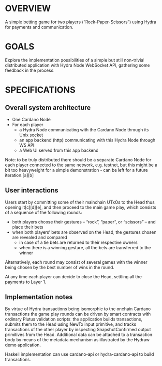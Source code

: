 ﻿# OVERVIEW
A simple betting game for two players (“Rock-Paper-Scissors”) using Hydra for payments and communication.

# GOALS
Explore the implementation possibilities of a simple but still non-trivial distributed application with Hydra Node WebSocket API, gathering some feedback in the process.

# SPECIFICATIONS

## Overall system architecture

* One Cardano Node
* For each player
    * a Hydra Node communicating with the Cardano Node through its Unix socket
    * an app backend (http) communicating with this Hydra Node through WS API
    * a Web UI served from this app backend

Note: to be truly distributed there should be a separate Cardano Node for each player connected to the same network, e.g. testnet, but this might be a bit too heavyweight for a simple demonstration - can be left for a future iteration.[a][b]

## User interactions

Users start by committing some of their mainchain UTxOs to the Head thus opening it[c][d][e], and then proceed to the main game play, which consists of a sequence of the following rounds:

* both players choose their gestures – “rock”, “paper”, or “scissors” – and place their bets
* when both players’ bets are observed on the Head, the gestures chosen are revealed and compared
    * in case of a tie bets are returned to their respective owners
    * when there is a winning gesture, all the bets are transferred to the winner

Alternatively, each round may consist of several games with the winner being chosen by the best number of wins in the round.

At any time each player can decide to close the Head, settling all the payments to Layer 1.

## Implementation notes

By virtue of Hydra transactions being isomorphic to the onchain Cardano transactions the game play rounds can be driven by smart contracts with ordinary Plutus validation scripts: the application builds transactions, submits them to the Head using NewTx input primitive, and tracks transactions of the other player by inspecting SnapshotConfirmed output primitives from the Head. Additional data can be attached to a transaction body by means of the metadata mechanism as illustrated by the Hydraw demo application.

Haskell implementation can use cardano-api or hydra-cardano-api to build transactions.
